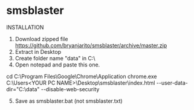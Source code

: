# smsblaster
INSTALLATION
1. Download zipped file https://github.com/bryanjarito/smsblaster/archive/master.zip
2. Extract in Desktop
3. Create folder name "data" in C:\
4. Open notepad and paste this one.
    
cd C:\Program Files\Google\Chrome\Application
chrome.exe C:\Users\<YOUR PC NAME>\Desktop\smsblaster\index.html --user-data-dir="C:\data" --disable-web-security
      
5. Save as smsblaster.bat (not smsblaster.txt)
